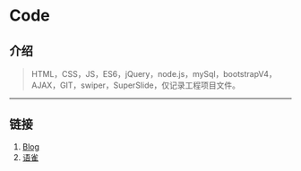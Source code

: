 # Code
## 介绍
>HTML，CSS，JS，ES6，jQuery，node.js，mySql，bootstrapV4，AJAX，GIT，swiper，SuperSlide，仅记录工程项目文件。

---

## 链接
1. [Blog](https://found-404.github.io/found404.io/)
2. [语雀](https://www.yuque.com/fund404/found404)